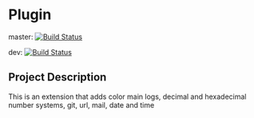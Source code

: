 # Plugin

master:
[![Build Status](https://travis-ci.com/kromarty/Plugin.svg?branch=master)](https://travis-ci.com/kromarty/Plugin)

dev:
[![Build Status](https://travis-ci.com/kromarty/Plugin.svg?branch=develop)](https://travis-ci.com/kromarty/Plugin)

## Project Description

This is an extension that adds color main logs, decimal and hexadecimal number systems, git, url, mail, date and time
